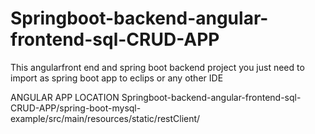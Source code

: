 # Springboot-backend-angular-frontend-sql-CRUD-APP
This angularfront end and spring boot backend project you just need to import as spring boot app to eclips or any other IDE

ANGULAR APP LOCATION
Springboot-backend-angular-frontend-sql-CRUD-APP/spring-boot-mysql-example/src/main/resources/static/restClient/
